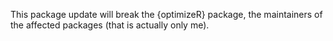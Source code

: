 This package update will break the {optimizeR} package, the maintainers of the affected packages (that is actually only me).
